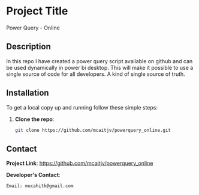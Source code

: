 

# Project Title
Power Query - Online

## Description
In this repo I have created a power query script available on github and can be used dynamically in power bi desktop. This will make it possible to use a single source of code for all developers. A kind of single source of truth.

## Installation
To get a local copy up and running follow these simple steps:
1. **Clone the repo**:
   ```bash
   git clone https://github.com/mcaitjv/powerquery_online.git
   
## Contact

**Project Link**: https://github.com/mcaitjv/powerquery_online

**Developer's Contact**:

    Email: mucahitk@gmail.com
